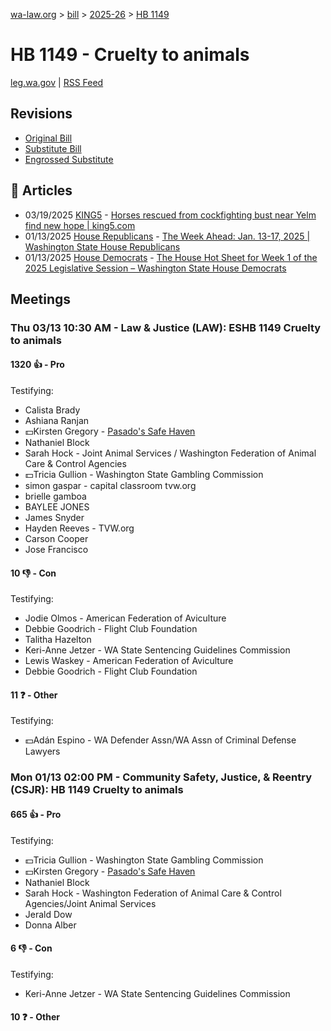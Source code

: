 [wa-law.org](/) > [bill](/bill/) > [2025-26](/bill/2025-26/) > [HB 1149](/bill/2025-26/hb/1149/)

# HB 1149 - Cruelty to animals
[leg.wa.gov](https://app.leg.wa.gov/billsummary?BillNumber=1149&Year=2025&Initiative=false) | [RSS Feed](./rss.xml)

## Revisions
* [Original Bill](1/)
* [Substitute Bill](S/)
* [Engrossed Substitute](S.E/)

## 📰 Articles
* 03/19/2025 [KING5](/org/king5/) - [Horses rescued from cockfighting bust near Yelm find new hope | king5.com](https://www.king5.com/article/news/local/horses-rescued-cockfighting-bust-near-yelm-find-new-hope/281-8a46f86c-dab0-404d-8a4a-4272fe1d57fd#:~:text=House%20Bill%201149)
* 01/13/2025 [House Republicans](/org/house_republicans/) - [The Week Ahead: Jan. 13-17, 2025 | Washington State House Republicans](https://houserepublicans.wa.gov/week/the-week-ahead-jan-13-17-2025/#:~:text=HB%201149)
* 01/13/2025 [House Democrats](/org/house_democrats/) - [The House Hot Sheet for Week 1 of the 2025 Legislative Session – Washington State House Democrats](https://housedemocrats.wa.gov/blog/2025/01/13/the-house-hot-sheet-for-week-1-of-the-2025-legislative-session/#:~:text=HB%201149)

## Meetings
### Thu 03/13 10:30 AM - Law & Justice (LAW): ESHB 1149 Cruelty to animals
#### 1320 👍 - Pro
Testifying:
* Calista Brady
* Ashiana Ranjan
* 💵Kirsten Gregory - [Pasado's Safe Haven](/org/pasado's_safe_haven/)
* Nathaniel Block
* Sarah Hock - Joint Animal Services / Washington Federation of Animal Care & Control Agencies
* 💵Tricia Gullion - Washington State Gambling Commission
* simon gaspar - capital classroom tvw.org
* brielle gamboa
* BAYLEE JONES
* James Snyder
* Hayden Reeves - TVW.org
* Carson Cooper
* Jose Francisco

#### 10 👎 - Con
Testifying:
* Jodie Olmos - American Federation of Aviculture
* Debbie Goodrich - Flight Club Foundation
* Talitha Hazelton
* Keri-Anne Jetzer - WA State Sentencing Guidelines Commission
* Lewis Waskey - American Federation of Aviculture
* Debbie Goodrich - Flight Club Foundation

#### 11 ❓ - Other
Testifying:
* 💵Adán Espino - WA Defender Assn/WA Assn of Criminal Defense Lawyers

### Mon 01/13 02:00 PM - Community Safety, Justice, & Reentry (CSJR): HB 1149 Cruelty to animals
#### 665 👍 - Pro
Testifying:
* 💵Tricia Gullion - Washington State Gambling Commission
* 💵Kirsten Gregory - [Pasado's Safe Haven](/org/pasado's_safe_haven/)
* Nathaniel Block
* Sarah Hock - Washington Federation of Animal Care & Control Agencies/Joint Animal Services
* Jerald Dow
* Donna Alber

#### 6 👎 - Con
Testifying:
* Keri-Anne Jetzer - WA State Sentencing Guidelines Commission

#### 10 ❓ - Other
